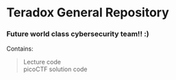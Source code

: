 # Teradox General Repository
### Future world class cybersecurity team!! :) 

Contains: 
> Lecture code \
> picoCTF solution code
